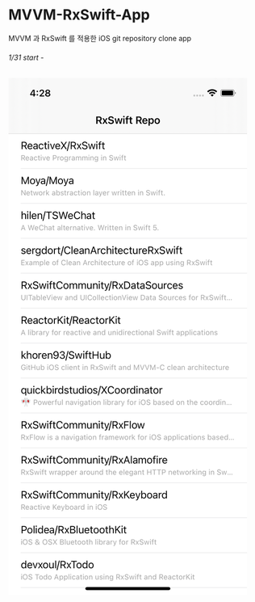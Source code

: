 # MVVM-RxSwift-App
MVVM 과 RxSwift 를 적용한 iOS git repository clone app 

###### 1/31 start -

![Alt text](https://github.com/LeeGitaek/MVVM-RxSwift-App/blob/main/screen.png)

